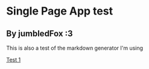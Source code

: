 # Single Page App test
## By jumbledFox :3

This is also a test of the markdown generator I'm using

[Test 1](/test1)